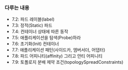 ### 다루는 내용 
- 7.2: 파드 레이블(label) 
- 7.3: 정적(Static) 파드 
- 7.4: 컨테이너 상태에 따른 동작 
- 7.5: 애플리케이션을 탐색(Probe)하라
- 7.6: 초기화(Init) 컨테이너  
- 7.7: 애플리케이션 패턴(사이드카, 엠버서더, 어댑터)
- 7.8: 파드 어피니티(affinity) 그리고 안티 어피니티
- 7.9: 토폴로지 분배 제약 조건(topologySpreadConstraints)